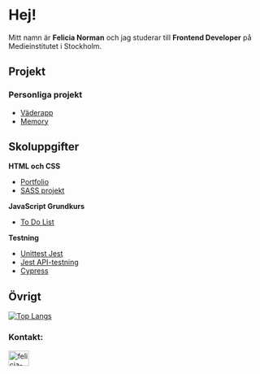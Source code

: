 # Hej!
Mitt namn är <b>Felicia Norman</b> och jag studerar till <b>Frontend Developer</b> på Medieinstitutet i Stockholm.

## Projekt
### Personliga projekt
- [Väderapp](https://github.com/felicianorman/weatherapp)
- [Memory](https://github.com/felicianorman/memorygame)

## Skoluppgifter
<b>HTML och CSS</b>
- [Portfolio](https://github.com/felicianorman/portfolio)
- [SASS projekt](https://github.com/felicianorman/scss_design)

<b>JavaScript Grundkurs</b><br>

- [To Do List](https://github.com/felicianorman/ToDo-List)

<b>Testning</b><br>

- [Unittest Jest](https://github.com/felicianorman/testning_1)
- [Jest API-testning](https://github.com/felicianorman/testning_2)
- [Cypress](https://github.com/felicianorman/uppgift_3)

## Övrigt
[![Top Langs](https://github-readme-stats.vercel.app/api/top-langs/?username=felicianorman)](https://github.com/felicianorman/github-readme-stats)

<h3 align="left">Kontakt:</h3>
<p align="left">
<a href="https://linkedin.com/in/felicia-norman-1b8a15152" target="blank"><img align="center" src="https://raw.githubusercontent.com/rahuldkjain/github-profile-readme-generator/master/src/images/icons/Social/linked-in-alt.svg" alt="felicia-norman-1b8a15152" height="30" width="40" /></a>
</p>

